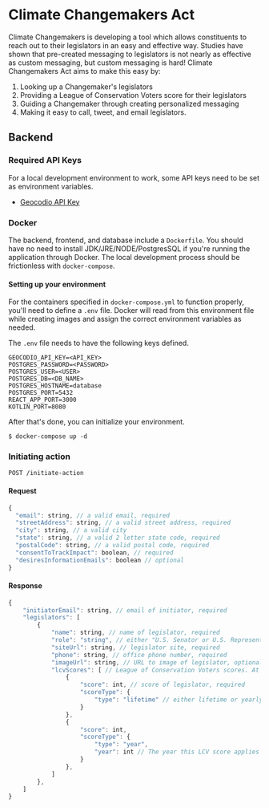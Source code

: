 # Climate Changemakers Act

Climate Changemakers is developing a tool which allows constituents to reach out to their legislators in an easy and effective way. Studies have shown that pre-created messaging to legislators is not nearly as effective as custom messaging, but custom messaging is hard! Climate Changemakers Act aims to make this easy by: 

1. Looking up a Changemaker's legislators
2. Providing a League of Conservation Voters score for their legislators
3. Guiding a Changemaker through creating personalized messaging
4. Making it easy to call, tweet, and email legislators. 

## Backend

### Required API Keys

For a local development environment to work, some API keys need to be set as environment variables. 

* [Geocodio API Key](https://www.geocod.io/)


### Docker

The backend, frontend, and database include a `Dockerfile`. You should have no need to install JDK/JRE/NODE/PostgresSQL if you're running the application through Docker. The local development process should be frictionless with `docker-compose`.

#### Setting up your environment

For the containers specified in `docker-compose.yml` to function properly, you'll need to define a `.env` file. Docker will read from this environment file while creating images and assign the correct environment variables as needed. 

The `.env` file needs to have the following keys defined. 

```
GEOCODIO_API_KEY=<API_KEY>
POSTGRES_PASSWORD=<PASSWORD>
POSTGRES_USER=<USER>
POSTGRES_DB=<DB_NAME>
POSTGRES_HOSTNAME=database
POSTGRES_PORT=5432
REACT_APP_PORT=3000
KOTLIN_PORT=8080
```

After that's done, you can initialize your environment. 

```shell
$ docker-compose up -d
```

### Initiating action 

`POST /initiate-action`

#### Request

```js
{
  "email": string, // a valid email, required
  "streetAddress": string, // a valid street address, required
  "city": string, // a valid city
  "state": string, // a valid 2 letter state code, required
  "postalCode": string, // a valid postal code, required 
  "consentToTrackImpact": boolean, // required
  "desiresInformationEmails": boolean // optional
}
```

#### Response

```js
{
    "initiatorEmail": string, // email of initiator, required
    "legislators": [
        {
            "name": string, // name of legislator, required
            "role": "string", // either "U.S. Senator or U.S. Representative, required
            "siteUrl": string, // legislator site, required
            "phone": string, // office phone number, required
            "imageUrl": string, // URL to image of legislator, optional
            "lcvScores": [ // League of Conservation Voters scores. At least 1 required
                {
                    "score": int, // score of legislator, required
                    "scoreType": {
                        "type": "lifetime" // either lifetime or yearly. required
                    }
                },
                {
                    "score": int,
                    "scoreType": {
                        "type": "year",
                        "year": int // The year this LCV score applies to. Required if type == "year"
                    }
                },
            ]
        },
    ]
}
```
